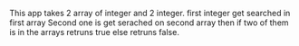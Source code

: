 This app takes 2 array of integer and 2 integer. first integer get searched in first array
Second one is get serached on second array then if two of them is in the arrays retruns true
else retruns false.